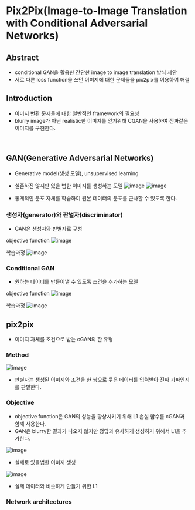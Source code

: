 # Pix2Pix(Image-to-Image Translation with Conditional Adversarial Networks)

## Abstract

- conditional GAN을 활용한 간단한 image to image translation 방식 제안
- 서로 다른 loss function을 쓰던 이미지에 대한 문제들을 pix2pix를 이용하여 해결

## Introduction

- 이미지 변환 문제들에 대한 일반적인 framework의 필요성
- blurry image가 아닌 realistic한 이미지를 얻기위해 CGAN을 사용하여 진짜같은 이미지를 구현한다.
<br>

## GAN(Generative Adversarial Networks)

- Generative model(생성 모델), unsupervised learning
- 실존하진 않지만 있을 법한 이미지를 생성하는 모델
![image](https://user-images.githubusercontent.com/77203609/136320785-900ade9e-43a1-472a-8430-e01ce8b83797.png)
![image](https://user-images.githubusercontent.com/77203609/136320818-4c362067-b866-4d99-b0e7-1e46e349fc87.png)

- 통계적인 분포 자체를 학습하여 원본 데이터의 분포를 근사할 수 있도록 한다.
### 생성자(generator)와 판별자(discriminator)
- GAN은 생성자와 판별자로 구성

objective function
![image](https://user-images.githubusercontent.com/77203609/136321204-d89fdd02-2693-4548-b97a-47c70230955a.png)

학습과정
![image](https://user-images.githubusercontent.com/77203609/136321272-0d542005-237a-4de6-abac-dd73e329f8fa.png)

### Conditional GAN

- 원하는 데이터를 만들어낼 수 있도록 조건을 추가하는 모델

objective function
![image](https://user-images.githubusercontent.com/77203609/136322021-e7d4143e-03a1-47f7-bbc8-dd92dac04d81.png)

학습과정
![image](https://user-images.githubusercontent.com/77203609/136322143-c33234ce-7a5d-4750-814a-563822860e83.png)
<br>

## pix2pix

- 이미지 자체를 조건으로 받는 cGAN의 한 유형

### Method

![image](https://user-images.githubusercontent.com/77203609/136323042-706bbaef-9bf0-4161-a869-6694cf680f9f.png)
- 판별자는 생성된 이미지와 조건을 한 쌍으로 묶은 데이터를 입력받아 진짜 가짜인지를 판별한다.

### Objective

- objective function은 GAN의 성능을 향상시키기 위해 L1 손실 함수를 cGAN과 함꼐 사용한다.
- GAN은 blurry한 결과가 나오지 않지만 정답과 유사하게 생성하기 위해서 L1을 추가한다.

![image](https://user-images.githubusercontent.com/77203609/136337185-b9f4e77e-6492-45d6-b45e-fd5a33d6703e.png)
- 실제로 있을법한 이미지 생성

![image](https://user-images.githubusercontent.com/77203609/136337472-bdd29951-1460-4803-9e82-309bfc932099.png)
- 실제 데이터와 비슷하게 만들기 위한 L1

### Network architectures
